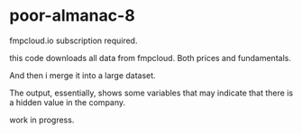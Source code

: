 # poor-almanac-8

fmpcloud.io subscription required.

this code downloads all data from fmpcloud. Both prices and fundamentals. 

And then i merge it into a large dataset.

The output, essentially, shows some variables that may indicate that there is a hidden value in the company.

work in progress. 